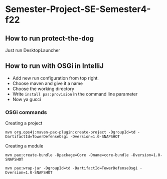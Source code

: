 # Semester-Project-SE-Semester4-f22

## How to run protect-the-dog
Just run DesktopLauncher

## How to run with OSGi in IntelliJ
- Add new run configuration from top right.
- Choose maven and give it a name
- Choose the working directory 
- Write `install pas:provision` in the command line parameter
- Now ya gucci

### OSGi commands
Creating a project
```
mvn org.ops4j:maven-pax-plugin:create-project -DgroupId=td -DartifactId=TowerDefenseOsgi -Dversion=1.0-SNAPSHOT
```

Creating a module
```
mvn pax:create-bundle -Dpackage=Core -Dname=core-bundle -Dversion=1.0-SNAPSHOT
```

```
mvn pax:wrap-jar -DgroupId=td -DartifactId=TowerDefenseOsgi -Dversion=1.0-SNAPSHOT
```
